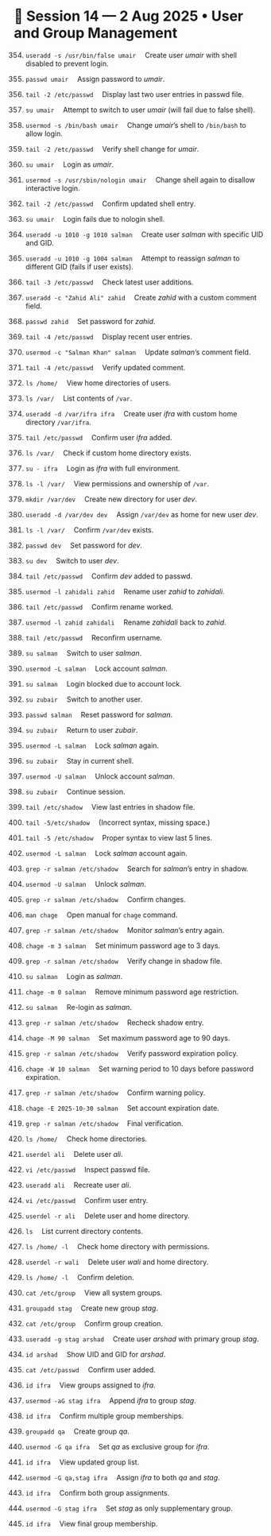 # 📅 Session 14 — 2 Aug 2025 • User and Group Management

354. `useradd -s /usr/bin/false umair`
      Create user *umair* with shell disabled to prevent login.

355. `passwd umair`
      Assign password to *umair*.

356. `tail -2 /etc/passwd`
      Display last two user entries in passwd file.

357. `su umair`
      Attempt to switch to user *umair* (will fail due to false shell).

358. `usermod -s /bin/bash umair`
      Change *umair*’s shell to `/bin/bash` to allow login.

359. `tail -2 /etc/passwd`
      Verify shell change for *umair*.

360. `su umair`
      Login as *umair*.

361. `usermod -s /usr/sbin/nologin umair`
      Change shell again to disallow interactive login.

362. `tail -2 /etc/passwd`
      Confirm updated shell entry.

363. `su umair`
      Login fails due to nologin shell.

364. `useradd -u 1010 -g 1010 salman`
      Create user *salman* with specific UID and GID.

365. `useradd -u 1010 -g 1004 salman`
      Attempt to reassign *salman* to different GID (fails if user exists).

366. `tail -3 /etc/passwd`
      Check latest user additions.

367. `useradd -c "Zahid Ali" zahid`
      Create *zahid* with a custom comment field.

368. `passwd zahid`
      Set password for *zahid*.

369. `tail -4 /etc/passwd`
      Display recent user entries.

370. `usermod -c "Salman Khan" salman`
      Update *salman*’s comment field.

371. `tail -4 /etc/passwd`
      Verify updated comment.

372. `ls /home/`
      View home directories of users.

373. `ls /var/`
      List contents of `/var`.

374. `useradd -d /var/ifra ifra`
      Create user *ifra* with custom home directory `/var/ifra`.

375. `tail /etc/passwd`
      Confirm user *ifra* added.

376. `ls /var/`
      Check if custom home directory exists.

377. `su - ifra`
      Login as *ifra* with full environment.

378. `ls -l /var/`
      View permissions and ownership of `/var`.

379. `mkdir /var/dev`
      Create new directory for user *dev*.

380. `useradd -d /var/dev dev`
      Assign `/var/dev` as home for new user *dev*.

381. `ls -l /var/`
      Confirm `/var/dev` exists.

382. `passwd dev`
      Set password for *dev*.

383. `su dev`
      Switch to user *dev*.

384. `tail /etc/passwd`
      Confirm *dev* added to passwd.

385. `usermod -l zahidali zahid`
      Rename user *zahid* to *zahidali*.

386. `tail /etc/passwd`
      Confirm rename worked.

387. `usermod -l zahid zahidali`
      Rename *zahidali* back to *zahid*.

388. `tail /etc/passwd`
      Reconfirm username.

389. `su salman`
      Switch to user *salman*.

390. `usermod -L salman`
      Lock account *salman*.

391. `su salman`
      Login blocked due to account lock.

392. `su zubair`
      Switch to another user.

393. `passwd salman`
      Reset password for *salman*.

394. `su zubair`
      Return to user *zubair*.

395. `usermod -L salman`
      Lock *salman* again.

396. `su zubair`
      Stay in current shell.

397. `usermod -U salman`
      Unlock account *salman*.

398. `su zubair`
      Continue session.

399. `tail /etc/shadow`
      View last entries in shadow file.

400. `tail -5/etc/shadow`
      (Incorrect syntax, missing space.)

401. `tail -5 /etc/shadow`
      Proper syntax to view last 5 lines.

402. `usermod -L salman`
      Lock *salman* account again.

403. `grep -r salman /etc/shadow`
      Search for *salman*’s entry in shadow.

404. `usermod -U salman`
      Unlock *salman*.

405. `grep -r salman /etc/shadow`
      Confirm changes.

406. `man chage`
      Open manual for `chage` command.

407. `grep -r salman /etc/shadow`
      Monitor *salman*’s entry again.

408. `chage -m 3 salman`
      Set minimum password age to 3 days.

409. `grep -r salman /etc/shadow`
      Verify change in shadow file.

410. `su salman`
      Login as *salman*.

411. `chage -m 0 salman`
      Remove minimum password age restriction.

412. `su salman`
      Re-login as *salman*.

413. `grep -r salman /etc/shadow`
      Recheck shadow entry.

414. `chage -M 90 salman`
      Set maximum password age to 90 days.

415. `grep -r salman /etc/shadow`
      Verify password expiration policy.

416. `chage -W 10 salman`
      Set warning period to 10 days before password expiration.

417. `grep -r salman /etc/shadow`
      Confirm warning policy.

418. `chage -E 2025-10-30 salman`
      Set account expiration date.

419. `grep -r salman /etc/shadow`
      Final verification.

420. `ls /home/`
      Check home directories.

421. `userdel ali`
      Delete user *ali*.

422. `vi /etc/passwd`
      Inspect passwd file.

423. `useradd ali`
      Recreate user *ali*.

424. `vi /etc/passwd`
      Confirm user entry.

425. `userdel -r ali`
      Delete user and home directory.

426. `ls`
      List current directory contents.

427. `ls /home/ -l`
      Check home directory with permissions.

428. `userdel -r wali`
      Delete user *wali* and home directory.

429. `ls /home/ -l`
      Confirm deletion.

430. `cat /etc/group`
      View all system groups.

431. `groupadd stag`
      Create new group *stag*.

432. `cat /etc/group`
      Confirm group creation.

433. `useradd -g stag arshad`
      Create user *arshad* with primary group *stag*.

434. `id arshad`
      Show UID and GID for *arshad*.

435. `cat /etc/passwd`
      Confirm user added.

436. `id ifra`
      View groups assigned to *ifra*.

437. `usermod -aG stag ifra`
      Append *ifra* to group *stag*.

438. `id ifra`
      Confirm multiple group memberships.

439. `groupadd qa`
      Create group *qa*.

440. `usermod -G qa ifra`
      Set *qa* as exclusive group for *ifra*.

441. `id ifra`
      View updated group list.

442. `usermod -G qa,stag ifra`
      Assign *ifra* to both *qa* and *stag*.

443. `id ifra`
      Confirm both group assignments.

444. `usermod -G stag ifra`
      Set *stag* as only supplementary group.

445. `id ifra`
      View final group membership.


